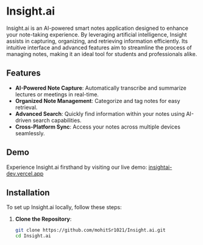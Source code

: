 # Insight.ai

Insight.ai is an AI-powered smart notes application designed to enhance your note-taking experience. By leveraging artificial intelligence, Insight assists in capturing, organizing, and retrieving information efficiently. Its intuitive interface and advanced features aim to streamline the process of managing notes, making it an ideal tool for students and professionals alike.

## Features

- **AI-Powered Note Capture**: Automatically transcribe and summarize lectures or meetings in real-time.
- **Organized Note Management**: Categorize and tag notes for easy retrieval.
- **Advanced Search**: Quickly find information within your notes using AI-driven search capabilities.
- **Cross-Platform Sync**: Access your notes across multiple devices seamlessly.

## Demo

Experience Insight.ai firsthand by visiting our live demo: [insightai-dev.vercel.app](https://insightai-dev.vercel.app/)

## Installation

To set up Insight.ai locally, follow these steps:

1. **Clone the Repository**:

   ```bash
   git clone https://github.com/mohitSr1021/Insight.ai.git
   cd Insight.ai
